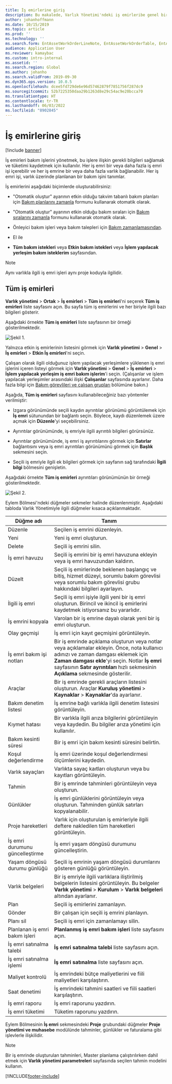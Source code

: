 ```yaml
---
title: İş emirlerine giriş
description: Bu makalede, Varlık Yönetimi'ndeki iş emirleribe genel bir bakış sağlanmaktadır.
author: johanhoffmann
ms.date: 10/15/2019
ms.topic: article
ms.prod: ''
ms.technology: ''
ms.search.form: EntAssetWorkOrderLineNote, EntAssetWorkOrderTable, EntAssetWorkOrderActive, EntAssetWorkOrderHoursInfoPart, EntAssetWorkOrderLineListPage, EntAssetWorkOrderAddObjectBOMItem, EntAssetWorkOrderTablePoolAdd, EntAssetWorkOrderPurchReqListPagePreviewPane, EntAssetWorkOrderPoolReferenceAdd, EntAssetWorkOrderWorkspace, EntAssetWorkOrderTableAdjust, EntAssetWorkOrderGantt, EntAssetWorkOrderNotes, EntAssetWorkOrderActivePart, EntAssetWorkOrderTableInfoPart, EntAssetWorkOrderLineListPagePreviewPane, EntAssetWorkOrderTool, EntAssetMobileWorkOrderLineDetails, EntAssetMobileWorkOrderLineList, EntAssetMobileWorkOrderDetails
audience: Application User
ms.reviewer: kamaybac
ms.custom: intro-internal
ms.assetid: ''
ms.search.region: Global
ms.author: johanho
ms.search.validFrom: 2019-09-30
ms.dyn365.ops.version: 10.0.5
ms.openlocfilehash: dcee5fd729de6e96d57462879f7851756f287dc9
ms.sourcegitcommit: 52b7225350daa29b1263d8e29c54ac9e20bcca70
ms.translationtype: HT
ms.contentlocale: tr-TR
ms.lasthandoff: 06/03/2022
ms.locfileid: "8902845"
---
```

# <a name="introduction-to-work-orders"></a>İş emirlerine giriş

[!include [banner](../../includes/banner.md)]



İş emirleri bakım işlerini yönetmek, bu işlere ilişkin gerekli bilgileri sağlamak ve tüketimi kaydetmek için kullanılır. Her iş emri bir veya daha fazla iş emri işi içerebilir ve her iş emrine bir veya daha fazla varlık bağlanabilir. Her iş emri işi, varlık üzerinde planlanan bir bakım işini tanımlar.

İş emirlerini aşağıdaki biçimlerde oluşturabilirsiniz:

- "Otomatik oluştur" ayarının etkin olduğu takvim tabanlı bakım planları için [Bakım planlarını zamanla](../preventive-and-reactive-maintenance/schedule-maintenance-plans.md) formunu kullanarak otomatik olarak.

- "Otomatik oluştur" ayarının etkin olduğu bakım sıraları için [Bakım sıralarını zamanla](../preventive-and-reactive-maintenance/maintenance-rounds.md) formunu kullanarak otomatik olarak.

- Önleyici bakım işleri veya bakım talepleri için [Bakım zamanlamasından](../preventive-and-reactive-maintenance/maintenance-schedule.md).

- El ile

- **Tüm bakım istekleri** veya **Etkin bakım istekleri** veya **İşlem yapılacak yerleşim bakım isteklerim** sayfasından.

>[!NOTE]
>Aynı varlıkla ilgili iş emri işleri aynı proje koduyla ilgilidir.

## <a name="all-work-orders"></a>Tüm iş emirleri

**Varlık yönetimi** > **Ortak** > **İş emirleri** > **Tüm iş emirleri**'ni seçerek **Tüm iş emirleri** liste sayfasını açın. Bu sayfa tüm iş emirlerini ve her biriyle ilgili bazı bilgileri gösterir.

Aşağıdaki örnekte **Tüm iş emirleri** liste sayfasının bir örneği gösterilmektedir.

![Şekil 1.](media/01-work-orders.png)

Yalnızca etkin iş emirlerinin listesini görmek için **Varlık yönetimi** > **Genel** > **İş emirleri** > **Etkin İş emirleri**'ni seçin. 

Çalışan olarak ilgili olduğunuz işlem yapılacak yerleşimlere yüklenen iş emri işlerini içeren listeyi görmek için **Varlık yönetimi** > **Genel** > **İş emirleri** > **İşlem yapılacak yerleşim iş emri bakım işlerim**'i seçin. (Çalışanlar ve işlem yapılacak yerleşimler arasındaki ilişki **Çalışanlar** sayfasında ayarlanır. Daha fazla bilgi için [Bakım görevlileri ve çalışan grupları](../setup-for-objects/workers-and-worker-groups.md) bölümüne bakın.)

Aşağıda, **Tüm iş emirleri** sayfasını kullanabileceğiniz bazı yöntemler verilmiştir:

- Izgara görünümünde seçili kaydın ayrıntılar görünümü görüntülemek için **İş emri** sütunundan bir bağlantı seçin. Böylece, kaydı düzenlemek üzere açmak için **Düzenle**'yi seçebilirsiniz.

- Ayrıntılar görünümünde, iş emriyle ilgili ayrıntılı bilgileri görürsünüz.  

- Ayrıntılar görünümünde, iş emri iş ayrıntılarını görmek için **Satırlar** bağlantısını veya iş emri ayrıntıları görünümünü görmek için **Başlık** sekmesini seçin.  

- Seçili iş emriyle ilgili ek bilgileri görmek için sayfanın sağ tarafındaki **İlgili bilgi** bölmesini genişletin.

Aşağıdaki örnekte **Tüm iş emirleri** ayrıntıları görünümünün bir örneği gösterilmektedir.

![Şekil 2.](media/02-work-orders.png)


Eylem Bölmesi'ndeki düğmeler sekmeler halinde düzenlenmiştir. Aşağıdaki tabloda Varlık Yönetimiyle ilgili düğmeler kısaca açıklanmaktadır.



| Düğme adı                     | Tanım                                                                                                                                                                                                                                                             |
|---------------------------------|-------------------------------------------------------------------------------------------------------------------------------------------------------------------------------------------------------------------------------------------------------------------------|
| Düzenle                            | Seçilen iş emrini düzenleyin.                                                                                                                                                                                                                                           |
| Yeni                             | Yeni iş emri oluşturun.                                                                                                                                                                                                                                                  |
| Delete                          | Seçili iş emrini silin.                                                                                                                                                                                                                                         |
| İş emri havuzu                 | Seçili iş emrini bir iş emri havuzuna ekleyin veya iş emri havuzundan kaldırın.                                                                                                                                                                                           |
| Düzelt                          | Seçili iş emirlerinde beklenen başlangıç ve bitiş, hizmet düzeyi, sorumlu bakım görevlisi veya sorumlu bakım görevlisi grubu hakkındaki bilgileri ayarlayın.                                                                                                                                     |
| İlgili iş emri              | Seçili iş emri işiyle ilgili yeni bir iş emri oluşturun. Birincil ve ikincil iş emirlerini kaydetmek istiyorsanız bu yararlıdır.                                                                                                                              |
| İş emrini kopyala                 | Varolan bir iş emrine dayalı olarak yeni bir iş emri oluşturun.                                                                                                                                                                                                               |
| Olay geçmişi                   | İş emri için kayıt geçmişini görüntüleyin.                                                                                                                                                                                                                |
| İş emri bakım işi notları                           | Bir iş emrinde açıklama oluşturun veya notlar veya açıklamalar ekleyin. Önce, nota kullanıcı adınızı ve zaman damgası eklemek için **Zaman damgası ekle**'yi seçin. Notlar **İş emri** sayfasının **Satır ayrıntıları** hızlı sekmesinin **Açıklama** sekmesinde gösterilir.         |
| Araçlar                           | Bir iş emrinde gerekli araçların listesini oluşturun. Araçlar **Kuruluş yönetimi** > **Kaynaklar** > **Kaynaklar**'da ayarlanır.                                                                                                      |
| Bakım denetim listesi           | İş emrine bağlı varlıkla ilgili denetim listesini görüntüleyin.                                                                                                                                                                                                              |
| Kıymet hatası                     | Bir varlıkla ilgili arıza bilgilerini görüntüleyin veya kaydedin. Bu bilgiler arıza yönetimi için kullanılır.                                                                                                                                                                                      |
| Bakım kesinti süresi            | Bir iş emri için bakım kesinti süresini belirtin.                                                                                                                                                                                                                               |
| Koşul değerlendirme            | İş emri üzerinde koşul değerlendirmesi ölçümlerini kaydedin.                                                                                                                                                                                                             |
| Varlık sayaçları                 | Varlıkta sayaç kaıtları oluşturun veya bu kayıtları görüntüleyin.                                                                                                                                                                                                                     |
| Tahmin                        | Bir iş emrinde tahminleri görüntüleyin veya oluşturun.                                                                                                                                                                                                                               |
| Günlükler                        | İş emri günlüklerini görüntüleyin veya oluşturun. Tahminden günlük satırları kopyalanabilir.                                                                                                                                                                                         |
| Proje hareketleri            | Varlık için oluşturulan iş emirleriyle ilgili deftere nakledilen tüm hareketleri görüntüleyin.                                                                                                                                                                                             |
| İş emri durumunu güncelleştirme           | İş emri yaşam döngüsü durumunu güncelleştirin.                                                                                                                                                                                                                                                |
| Yaşam döngüsü durumu günlüğü                      | Seçili iş emrinin yaşam döngüsü durumlarını gösteren günlüğü görüntüleyin.                                                                                                                                                                                                                   |
| Varlık belgeleri                | Bir iş emriyle ilgili varlıklara iliştirilmiş belgelerin listesini görüntüleyin. Bu belgeler **Varlık yönetimi** > **Kurulum** > **Varlık belgeleri** altından ayarlanır.                                                                                                 |
| Plan                        | Seçili iş emirlerini zamanlayın.                                                                                                                                                                                                                                      |
| Gönder            | Bir çalışan için seçili iş emrini planlayın.                                                                                                                                                                                                                        |
| Planı sil                 | Seçili iş emri için zamanlamayı silin.                                                                                                                                                                                                                          |
| Planlanan iş emri bakım işleri             | **Planlanmış iş emri bakım işleri** liste sayfasını açın.                                                                                                                                                                                                                             |
| İş emri satınalma talebi | **İş emri satınalma talebi** liste sayfasını açın.                                                                                                                                                                                                                 |
| İş emri satınalma işlemi             | **İş emri satınalma** liste sayfasını açın.                                                                                                                                                                                                                             |
| Maliyet kontrolü                    | İş emrindeki bütçe maliyetlerini ve fiili maliyetleri karşılaştırın.                                                                                                                                                                                                                |
| Saat denetimi                    | İş emrindeki tahmini saatleri ve fiili saatleri karşılaştırın.                                                                                                                                                                                                                |
| İş emri raporu               | İş emri raporunu yazdırın.                                                                                                                                                                                                                                                |
| İş emri tüketimi          | Tüketim raporunu yazdırın.                                                                                                                                                                                                                                               |


Eylem Bölmesinin **İş emri** sekmesindeki **Proje** grubundaki düğmeler **Proje yönetimi ve muhasebe** modülünde tahminler, günlükler ve faturalama gibi işlevlerle ilişkilidir.

>[!NOTE]
>Bir iş emrinde oluşturulan tahminleri, Master planlama çalıştırılırken dahil etmek için **Varlık yönetimi parametreleri** sayfasında seçilen tahmin modelini kullanın.



[!INCLUDE[footer-include](../../../includes/footer-banner.md)]